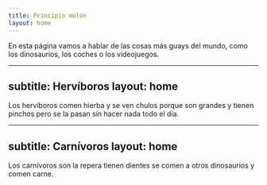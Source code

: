 ```yaml
---
title: Principio molón
layout: home
---
```


En esta página vamos a hablar de las cosas más guays del mundo, como los dinosaurios, los coches o los videojuegos.

----
subtitle: Hervíboros
layout: home
----

Los hervíboros comen hierba y se ven chulos porque son grandes y tienen pinchos pero se la pasan sin hacer nada todo el día.

----
subtitle: Carnívoros
layout: home
----

Los carnívoros son la repera tienen dientes se comen a otros dinosaurios y comen carne.

[^1]: [It can take up to 10 minutes for changes to your site to publish after you push the changes to GitHub](https://docs.github.com/en/pages/setting-up-a-github-pages-site-with-jekyll/creating-a-github-pages-site-with-jekyll#creating-your-site).

[Just the Docs]: https://just-the-docs.github.io/just-the-docs/
[GitHub Pages]: https://docs.github.com/en/pages
[README]: https://github.com/just-the-docs/just-the-docs-template/blob/main/README.md
[Jekyll]: https://jekyllrb.com
[GitHub Pages / Actions workflow]: https://github.blog/changelog/2022-07-27-github-pages-custom-github-actions-workflows-beta/
[use this template]: https://github.com/just-the-docs/just-the-docs-template/generate
